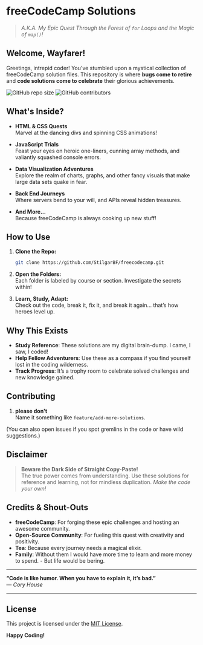 # freeCodeCamp Solutions

> _A.K.A. My Epic Quest Through the Forest of `for` Loops and the Magic of `map()`!_

## Welcome, Wayfarer!

Greetings, intrepid coder! You’ve stumbled upon a mystical collection of freeCodeCamp solution files. This repository is where **bugs come to retire** and **code solutions come to celebrate** their glorious achievements.

![GitHub repo size](https://img.shields.io/github/repo-size/StilgarBF/freecodecamp)
![GitHub contributors](https://img.shields.io/github/contributors/StilgarBF/freecodecamp)

## What's Inside?

- **HTML & CSS Quests**  
  Marvel at the dancing divs and spinning CSS animations!

- **JavaScript Trials**  
  Feast your eyes on heroic one-liners, cunning array methods, and valiantly squashed console errors.

- **Data Visualization Adventures**  
  Explore the realm of charts, graphs, and other fancy visuals that make large data sets quake in fear.

- **Back End Journeys**  
  Where servers bend to your will, and APIs reveal hidden treasures.

- **And More...**  
  Because freeCodeCamp is always cooking up new stuff!

## How to Use

1. **Clone the Repo:**  
   ```bash  
   git clone https://github.com/StilgarBF/freecodecamp.git  
   ```

2. **Open the Folders:**  
   Each folder is labeled by course or section. Investigate the secrets within!

3. **Learn, Study, Adapt:**  
   Check out the code, break it, fix it, and break it again… that’s how heroes level up.

## Why This Exists

- **Study Reference**: These solutions are my digital brain-dump. I came, I saw, I coded!  
- **Help Fellow Adventurers**: Use these as a compass if you find yourself lost in the coding wilderness.  
- **Track Progress**: It’s a trophy room to celebrate solved challenges and new knowledge gained.

## Contributing

1. **please don't**  
   Name it something like `feature/add-more-solutions`.

(You can also open issues if you spot gremlins in the code or have wild suggestions.)

## Disclaimer

> **Beware the Dark Side of Straight Copy-Paste!**  
> The true power comes from understanding. Use these solutions for reference and learning, not for mindless duplication. _Make the code your own!_

## Credits & Shout-Outs

- **freeCodeCamp**: For forging these epic challenges and hosting an awesome community.  
- **Open-Source Community**: For fueling this quest with creativity and positivity.  
- **Tea**: Because every journey needs a magical elixir.
- **Family**: Without them I would have more time to learn and more money to spend. - But life would be bering.

---

**“Code is like humor. When you have to explain it, it’s bad.”**  
— _Cory House_

---

## License

This project is licensed under the [MIT License](https://opensource.org/licenses/MIT).

**Happy Coding!**
